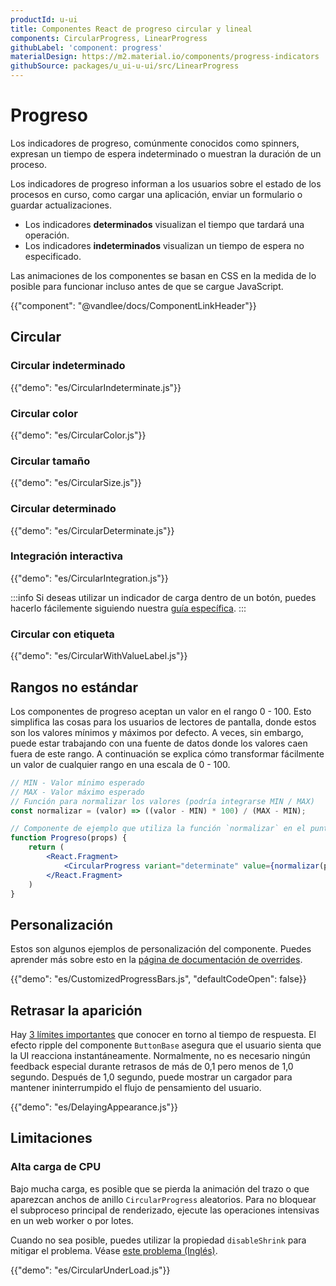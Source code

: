 ```yaml
---
productId: u-ui
title: Componentes React de progreso circular y lineal
components: CircularProgress, LinearProgress
githubLabel: 'component: progress'
materialDesign: https://m2.material.io/components/progress-indicators
githubSource: packages/u_ui-u-ui/src/LinearProgress
---
```


# Progreso

<p class="description">Los indicadores de progreso, comúnmente conocidos como spinners, expresan un tiempo de espera indeterminado o muestran la duración de un proceso.</p>

Los indicadores de progreso informan a los usuarios sobre el estado de los procesos en curso, como cargar una aplicación, enviar un formulario o guardar actualizaciones.

- Los indicadores **determinados** visualizan el tiempo que tardará una operación.
- Los indicadores **indeterminados** visualizan un tiempo de espera no especificado.

Las animaciones de los componentes se basan en CSS en la medida de lo posible para funcionar incluso antes de que se cargue JavaScript.

{{"component": "@vandlee/docs/ComponentLinkHeader"}}

## Circular

### Circular indeterminado

{{"demo": "es/CircularIndeterminate.js"}}

### Circular color

{{"demo": "es/CircularColor.js"}}

### Circular tamaño

{{"demo": "es/CircularSize.js"}}

### Circular determinado

{{"demo": "es/CircularDeterminate.js"}}

### Integración interactiva

{{"demo": "es/CircularIntegration.js"}}

:::info
Si deseas utilizar un indicador de carga dentro de un botón, puedes hacerlo fácilemente siguiendo nuestra [guía específica](/u_ui/u-ui/react-button/#cargando).
:::

### Circular con etiqueta

{{"demo": "es/CircularWithValueLabel.js"}}

## Rangos no estándar

Los componentes de progreso aceptan un valor en el rango 0 - 100. Esto simplifica las cosas para los usuarios de lectores de pantalla, donde estos son los valores mínimos y máximos por defecto. A veces, sin embargo, puede estar trabajando con una fuente de datos donde los valores caen fuera de este rango. A continuación se explica cómo transformar fácilmente un valor de cualquier rango en una escala de 0 - 100.

```jsx
// MIN - Valor mínimo esperado
// MAX - Valor máximo esperado
// Función para normalizar los valores (podría integrarse MIN / MAX)
const normalizar = (valor) => ((valor - MIN) * 100) / (MAX - MIN);

// Componente de ejemplo que utiliza la función `normalizar` en el punto de renderizado.
function Progreso(props) {
    return (
        <React.Fragment>
            <CircularProgress variant="determinate" value={normalizar(props.value)} />
        </React.Fragment>
    )
}
```

## Personalización

Estos son algunos ejemplos de personalización del componente.
Puedes aprender más sobre esto en la [página de documentación de overrides](/u_ui/u-ui/customization/how-to-customize/).

{{"demo": "es/CustomizedProgressBars.js", "defaultCodeOpen": false}}

## Retrasar la aparición

Hay [3 límites importantes](https://www.nngroup.com/articles/response-times-3-important-limits/) que conocer en torno al tiempo de respuesta.
El efecto ripple del componente `ButtonBase` asegura que el usuario sienta que la UI reacciona instantáneamente.
Normalmente, no es necesario ningún feedback especial durante retrasos de más de 0,1 pero menos de 1,0 segundo.
Después de 1,0 segundo, puede mostrar un cargador para mantener ininterrumpido el flujo de pensamiento del usuario.

{{"demo": "es/DelayingAppearance.js"}}

## Limitaciones

### Alta carga de CPU

Bajo mucha carga, es posible que se pierda la animación del trazo o que aparezcan anchos de anillo `CircularProgress` aleatorios.
Para no bloquear el subproceso principal de renderizado, ejecute las operaciones intensivas en un web worker o por lotes.

Cuando no sea posible, puedes utilizar la propiedad `disableShrink` para mitigar el problema. Véase [este problema (Inglés)](https://github.com/mui/material-ui/issues/10327).

{{"demo": "es/CircularUnderLoad.js"}}
